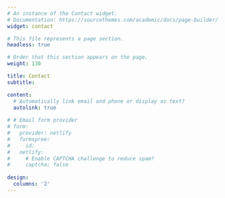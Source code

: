```yaml
---
# An instance of the Contact widget.
# Documentation: https://sourcethemes.com/academic/docs/page-builder/
widget: contact

# This file represents a page section.
headless: true

# Order that this section appears on the page.
weight: 130

title: Contact
subtitle: 

content:
  # Automatically link email and phone or display as text?
  autolink: true
  
# # Email form provider
# form:
#   provider: netlify
#   formspree:
#     id:
#   netlify:
#     # Enable CAPTCHA challenge to reduce spam?
#     captcha: false
  
design:
  columns: '2'
---
```

